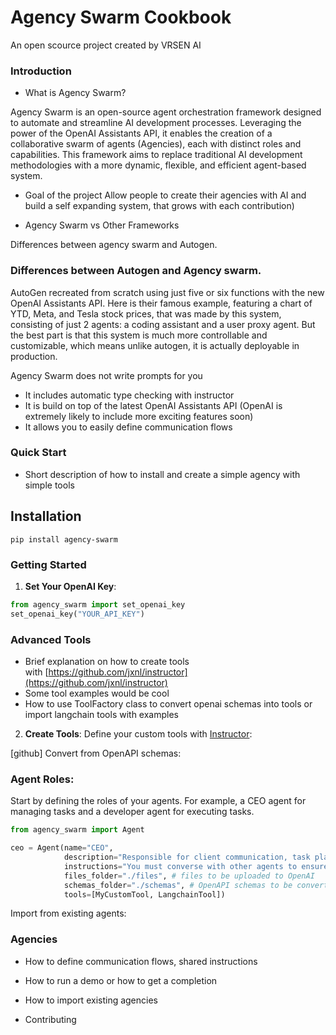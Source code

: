 # Agency Swarm Cookbook

An open scource project created by VRSEN AI


### Introduction

- What is Agency Swarm?

Agency Swarm is an open-source agent orchestration framework designed to automate and streamline AI development processes. Leveraging the power of the OpenAI Assistants API, it enables the creation of a collaborative swarm of agents (Agencies), each with distinct roles and capabilities. This framework aims to replace traditional AI development methodologies with a more dynamic, flexible, and efficient agent-based system.

- Goal of the project
Allow people to create their agencies with AI and build a self expanding system, that grows with each contribution)

- Agency Swarm vs Other Frameworks

Differences between agency swarm and Autogen.

### Differences between Autogen and Agency swarm.

AutoGen recreated from scratch using just five or six functions with the new OpenAI Assistants API. Here is their famous example, featuring a chart of YTD, Meta, and Tesla stock prices, that was made by this system, consisting of just 2 agents: a coding assistant and a user proxy agent. But the best part is that this system is much more controllable and customizable, which means unlike autogen, it is actually deployable in production.

Agency Swarm does not write prompts for you
- It includes automatic type checking with instructor
- It is build on top of the latest OpenAI Assistants API (OpenAI is extremely likely to include more exciting features soon)
- It allows you to easily define communication flows

### Quick Start

- Short description of how to install and create a simple agency with simple tools

## Installation

```shell
pip install agency-swarm
```

### Getting Started

1. **Set Your OpenAI Key**:

```python
from agency_swarm import set_openai_key
set_openai_key("YOUR_API_KEY")
```

### Advanced Tools

- Brief explanation on how to create tools with [https://github.com/jxnl/instructor](https://github.com/jxnl/instructor)
- Some tool examples would be cool
- How to use ToolFactory class to convert openai schemas into tools or import langchain tools with examples

2. **Create Tools**: Define your custom tools with [Instructor](https://github.com/jxnl/instructor):

[github]
Convert from OpenAPI schemas:

### Agent Roles:

Start by defining the roles of your agents. For example, a CEO agent for managing tasks and a developer agent for executing tasks.

```py 
from agency_swarm import Agent

ceo = Agent(name="CEO",
            description="Responsible for client communication, task planning and management.",
            instructions="You must converse with other agents to ensure complete task execution.", # can be a file like ./instructions.md
            files_folder="./files", # files to be uploaded to OpenAI
            schemas_folder="./schemas", # OpenAPI schemas to be converted into tools
            tools=[MyCustomTool, LangchainTool])
```

Import from existing agents:

### Agencies

- How to define communication flows, shared instructions
- How to run a demo or how to get a completion
- How to import existing agencies

- Contributing
